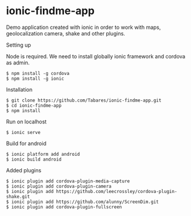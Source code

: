 # ionic-findme-app
Demo application created with ionic in order to work with maps, geolocalization camera, shake and other plugins.

Setting up

Node is required. We need to install globally ionic framework and cordova as admin.
```
$ npm install -g cordova
$ npm install -g ionic
```

Installation
```
$ git clone https://github.com/Tabares/ionic-findme-app.git
$ cd ionic-findme-app
$ npm install
```

Run on localhost
```
$ ionic serve
```


Build for android
```
$ ionic platform add android
$ ionic build android
```

Added plugins
```
$ ionic plugin add cordova-plugin-media-capture
$ ionic plugin add cordova-plugin-camera
$ ionic plugin add https://github.com/leecrossley/cordova-plugin-shake.git
$ ionic plugin add https://github.com/alunny/ScreenDim.git
$ ionic plugin add cordova-plugin-fullscreen


```
